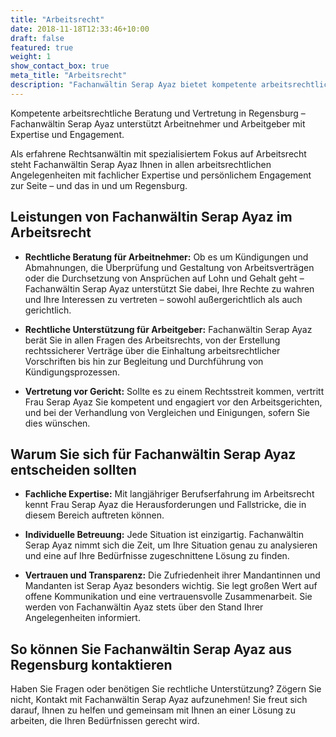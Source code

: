 ```yaml
---
title: "Arbeitsrecht"
date: 2018-11-18T12:33:46+10:00
draft: false
featured: true
weight: 1
show_contact_box: true
meta_title: "Arbeitsrecht"
description: "Fachanwältin Serap Ayaz bietet kompetente arbeitsrechtliche Beratung und Vertretung für Arbeitnehmer und Arbeitgeber."
---
```


Kompetente arbeitsrechtliche Beratung und Vertretung in Regensburg – Fachanwältin Serap Ayaz unterstützt Arbeitnehmer und Arbeitgeber mit Expertise und Engagement.
<!--more-->

Als erfahrene Rechtsanwältin mit spezialisiertem Fokus auf Arbeitsrecht steht Fachanwältin Serap Ayaz Ihnen in allen arbeitsrechtlichen Angelegenheiten mit fachlicher Expertise und persönlichem Engagement zur Seite – und das in und um Regensburg.

## Leistungen von Fachanwältin Serap Ayaz im Arbeitsrecht

- **Rechtliche Beratung für Arbeitnehmer:** Ob es um Kündigungen und Abmahnungen, die Überprüfung und Gestaltung von Arbeitsverträgen oder die Durchsetzung von Ansprüchen auf Lohn und Gehalt geht – Fachanwältin Serap Ayaz unterstützt Sie dabei, Ihre Rechte zu wahren und Ihre Interessen zu vertreten – sowohl außergerichtlich als auch gerichtlich.

- **Rechtliche Unterstützung für Arbeitgeber:** Fachanwältin Serap Ayaz berät Sie in allen Fragen des Arbeitsrechts, von der Erstellung rechtssicherer Verträge über die Einhaltung arbeitsrechtlicher Vorschriften bis hin zur Begleitung und Durchführung von Kündigungsprozessen.

- **Vertretung vor Gericht:** Sollte es zu einem Rechtsstreit kommen, vertritt Frau Serap Ayaz Sie kompetent und engagiert vor den Arbeitsgerichten, und bei der Verhandlung von Vergleichen und Einigungen, sofern Sie dies wünschen.

## Warum Sie sich für Fachanwältin Serap Ayaz entscheiden sollten

- **Fachliche Expertise:** Mit langjähriger Berufserfahrung im Arbeitsrecht kennt Frau Serap Ayaz die Herausforderungen und Fallstricke, die in diesem Bereich auftreten können.

- **Individuelle Betreuung:** Jede Situation ist einzigartig. Fachanwältin Serap Ayaz nimmt sich die Zeit, um Ihre Situation genau zu analysieren und eine auf Ihre Bedürfnisse zugeschnittene Lösung zu finden.

- **Vertrauen und Transparenz:** Die Zufriedenheit ihrer Mandantinnen und Mandanten ist Serap Ayaz besonders wichtig. Sie legt großen Wert auf offene Kommunikation und eine vertrauensvolle Zusammenarbeit. Sie werden von Fachanwältin Ayaz stets über den Stand Ihrer Angelegenheiten informiert.

## So können Sie Fachanwältin Serap Ayaz aus Regensburg kontaktieren

Haben Sie Fragen oder benötigen Sie rechtliche Unterstützung? Zögern Sie nicht, Kontakt mit Fachanwältin Serap Ayaz aufzunehmen! Sie freut sich darauf, Ihnen zu helfen und gemeinsam mit Ihnen an einer Lösung zu arbeiten, die Ihren Bedürfnissen gerecht wird.
